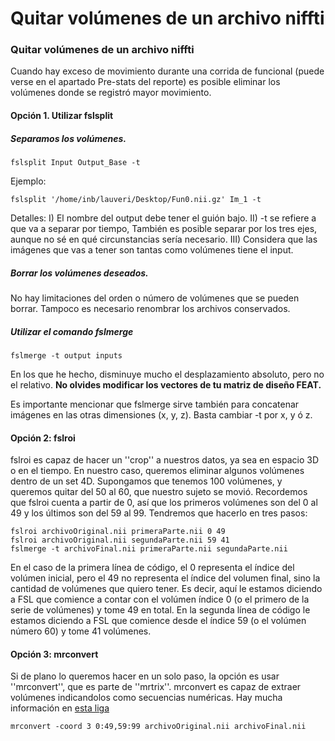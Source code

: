 Quitar volúmenes de un archivo niffti
=====================================

### Quitar volúmenes de un archivo niffti


Cuando hay exceso de movimiento durante una corrida de funcional (puede verse en el apartado Pre-stats del reporte) es posible eliminar los volúmenes donde se registró mayor movimiento.

#### Opción 1. Utilizar fslsplit

##### Separamos los volúmenes.

    fslsplit Input Output_Base -t

Ejemplo:

    fslsplit '/home/inb/lauveri/Desktop/Fun0.nii.gz' Im_1 -t


Detalles: I) El nombre del output debe tener el guión bajo. II) -t se refiere a que va a separar por tiempo, También es posible separar por los tres ejes, aunque no sé en qué circunstancias sería necesario. III) Considera que las imágenes que vas a tener son tantas como volúmenes tiene el input.

##### Borrar los volúmenes deseados.
No hay limitaciones del orden o número de volúmenes que se pueden borrar. Tampoco es necesario renombrar los archivos conservados.

##### Utilizar el comando fslmerge

    fslmerge -t output inputs

En los que he hecho, disminuye mucho el desplazamiento absoluto, pero no el relativo.
**No olvides modificar los vectores de tu matriz de diseño FEAT.**

Es importante mencionar que fslmerge sirve también para concatenar imágenes en las otras dimensiones (x, y, z). Basta cambiar -t por x, y ó z.


#### Opción 2: fslroi
fslroi es capaz de hacer un ''crop'' a nuestros datos, ya sea en espacio 3D o en el tiempo. En nuestro caso, queremos eliminar algunos volúmenes dentro de un set 4D. Supongamos que tenemos 100 volúmenes, y queremos quitar del 50 al 60, que nuestro sujeto se movió. Recordemos que fslroi cuenta a partir de 0, así que los primeros volúmenes son del 0 al 49 y los últimos son del 59 al 99. Tendremos que hacerlo en tres pasos:

    fslroi archivoOriginal.nii primeraParte.nii 0 49
    fslroi archivoOriginal.nii segundaParte.nii 59 41
    fslmerge -t archivoFinal.nii primeraParte.nii segundaParte.nii

En el caso de la primera línea de código, el 0 representa el índice del volúmen inicial, pero el 49 no representa el índice del volumen final, sino la cantidad de volúmenes que quiero tener. Es decir, aquí le estamos diciendo a FSL que comience a contar con el volúmen índice 0 (o el primero de la serie de volúmenes) y tome 49 en total. En la segunda línea de código le estamos diciendo a FSL que comience desde el índice 59 (o el volúmen número 60) y tome 41 volúmenes.

#### Opción 3: mrconvert
Si de plano lo queremos hacer en un solo paso, la opción es usar ''mrconvert'', que es parte de ''mrtrix''. mrconvert es capaz de extraer volúmenes indicandolos como secuencias numéricas. Hay mucha información en [esta liga](http://www.brain.org.au/software/mrtrix/general/cmdline.html)

    mrconvert -coord 3 0:49,59:99 archivoOriginal.nii archivoFinal.nii
